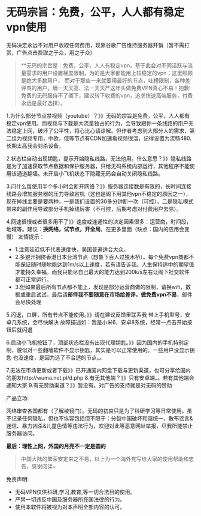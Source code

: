 # 无码宗旨：免费，公平，人人都有稳定vpn使用

无码决定永远不对用户收取任何费用，现靠谷歌广告维持服务器开销（暂不需打赏，广告点击费取之于众，用之于众）
> **无码的宗旨是：免费，公平，人人有稳定vpn。基于此会对不同活跃与流量需求的用户设置梯度限制，为的是大家都能用上较稳定的vpn；这里照顾是绝大多数用户，
而对于那些一来就要用最好的节点，吐槽限制，各种差评骂的用户，墙一天天高、法一天天严这年头做免费VPN真心不易！抱歉!免费的无码服侍不了阁下，建议转下收费的vpn，追求快速高端服务，付费永远是最好选择）。

1.为什么部分节点禁视频（youtube）？》》无码的宗旨是免费，公平，人人都有稳定vpn使用。而视频与下载是大流量独占的行为，会导致跟你一条线路的用户无法稳定上网，破坏了公平性，将心比心请谅解。但作者考虑到大部分人的需求，第二组为视频专用，中欧，俄等节点有CDN加速看视频很溜，记得设置为流畅480.长期太高我会封杀设备。

2.状态栏自动出现钥匙，提示开始隐私线路，无法他用。什么意思？》》隐私线路是为了加速获取节点数据和保护服务器，只给无码系统内部运行，其他程序不能使用该通道翻墙。未开启小飞机状态下隐藏无码会自动关闭隐私线路。

3.问什么每使用半个多小时会断开网络？》》服务器连接数是有限的，长时间连接线路会增加服务器的压力导致宕机（这也是阁下用其他vpn不稳定的原因之一），现在掉线主要是要两种，一是我们设置的30多分钟断一次（可控）。二是隐私模式带来的副作用导致部分手机掉线厉害（不可控，后期考虑对付费用户去除）。

4.网速很慢或者很多用不了》》速度或连通性的决定因素很多：运营商，时间段，地域等。建议：**换网络，试节点，开全局**，在更多里面（缺点：国内的应用会变慢）
友情提示：
* 1.注意延迟低不代表速度快，美国普遍适合大众。
* 2.多避开拥挤香港日本台湾节点（想象下百人过独木桥）。每个免费vpn商都不能保证随时随地能达到1m/s以上速度，若有请告诉我。人生保持适中的期望值才能持久幸福。而我只能尽自己最大的能力达到200k/s左右让阁下社交软件都可正常运行。
* 3.但如果最后所有节点都不能上，发现是部分运营商做的限制，请换wifi，数据或重启试试，最后请**邮件我不要随意在市场给差评，做免费vpn不易**，邮件会尽快处理

5.闪退，白屏，所有节点不能使用。》》请在建议反馈里联系我
带上手机型号，安卓几系统，会尽快解决
故障描述如：我是小米6，安卓8系统，经常一点击开始按钮后就闪退

6.启动小飞机按钮了，顶部状态栏没有出现代理钥匙。》》因为国内的手机特别定制，貌似对一些翻墙软件不显示钥匙，其实是可以正常使用的。一些用户没显示钥匙
也没速度，是因为选了不合适的节点。。

7.无法在市场更新或者下载》》已开通国内网盘下载与更新渠道，也可分享给国内的朋友http://wuma.net.pl/d.php
8.有无其他端？》》只有安卓端。。若有其他端会通知大家
9.有无赞助渠道？》》暂没有。对广告的支持就是对无码的赞助

产品立场:
> 
网络审查各国都有（了解棱镜门）。无码的初衷只是为了科研学习等日常使用，虽不记录任何隐私，但也不纵容包括但不限于：分裂中国破坏和谐统一、散布谣言&迷信、暴力凶杀&儿童色情等违法行为，欢迎对此等恶意网址举报，尽我所能禁止服务器访问。

**最后：理性上网，外国的月亮不一定是圆的**
> 中国大陆的繁荣安定来之不易，以上为一个海外党写给大家的使用帮助和忠告，感谢阅读~

免责声明:
> 
* 无码VPN仅供科研,学习,教育,等一切合法目的使用。
* 严禁一切违反中国及服务器所在国法律的行为。
* 使用本软件将被视为对本声明全部内容的认可。
